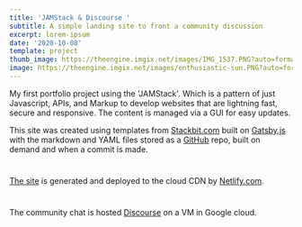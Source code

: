 ```yaml
---
title: 'JAMStack & Discourse '
subtitle: A simple landing site to front a community discussion
excerpt: lorem-ipsum
date: '2020-10-08'
template: project
thumb_image: https://theengine.imgix.net/images/IMG_1537.PNG?auto=format,enhance&q=60
image: https://theengine.imgix.net/images/enthusiastic-sun.PNG?auto=format,enhance&q=60
---
```

My first portfolio project using the 'JAMStack'. Which is a pattern of just Javascript, APIs, and Markup to develop websites that are lightning fast, secure and responsive. The content is managed via a GUI for easy updates.

This site was created using templates from [Stackbit.com](https://Stackbit.com) built on [Gatsby.js](https://www.gatsbyjs.com/) with the markdown and YAML files stored as a [GitHub](https://github.com/donnay/perpetual-sparrow) repo, built on demand and when a commit is made.
#
[The site](https://www.discourse.org/)  is generated and deployed to the cloud CDN by [Netlify.com](https://www.netlify.com/).
#
The community chat is hosted [Discourse](https://forum.discourse.org/) on a VM in Google cloud.
